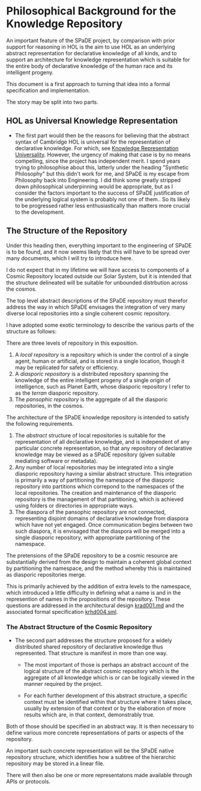 # Philosophical Background for the Knowledge Repository

An important feature of the SPaDE project, by comparison with prior support for reasoning in HOL is the aim to use HOL as an underlying abstract representation for declarative knowledge of all kinds, and to support an architecture for knowledge representation which is suitable for the entire body of declarative knowledge of the human race and its intelligent progeny.

This document is a first approach to turning that idea into a formal specification and implementation.

The story may be split into two parts.

## HOL as Universal Knowledge Representation

* The first part would then be the reasons for believing that the abstract syntax of Cambridge HOL is universal for the representation of declarative knowledge.
For which, see [Knowledge Representation Universality](KRUniversality.md).
However, the urgency of making that case is by no means compelling, since the project has independent merit.
I spend years trying to philosophise about this, latterly under the heading "Synthetic Philosophy" but this didn't work for me, and   SPaDE is my escape from Philosophy back into Engineering.
I did think some greatly stripped down philosophical underpinning would be appropriate, but as I consider the factors important to the success of SPaDE justification of the underlying logical system is probably not one of them..
So its likely to be progressed rather less enthusiastically than matters more crucial to the development.

## The Structure of the Repository

Under this heading then, everything important to the engineering of SPaDE is to be found, and it now seems likely that this will have to be spread over many documents, which I will try to introduce here.

I do not expect that in my lifetime we will have access to components of a Cosmic Repository located outside our Solar System, but it is intended that the structure delineated will be suitable for unbounded distrbution across the cosmos.

The top level abstract descriptions of the SPaDE repository must therefor address the way in which SPaDE envisages the integration of very many diverse local repositories into a single coherent cosmic repository.

I have adopted some exotic terminology to describe the various parts of the structure as follows:

There are three levels of repository in this exposition.

1. A _local repository_ is a repository which is under the control of a single agent, human or artificial, and is stored in a single location, though it may be replicated for safety or efficiency.
2. A _diasporic repository_ is a distributed repository spanning the knowledge of the entire intelligent progeny of a single origin of intelligence, such as Planet Earth, whose diasporic repository I refer to as the _terran_ diasporic repository.
3. The _pansophic repository_ is the aggregate of all the diasporic repositories, in the cosmos.

The architecture of the SPaDE knowledge repository is intended to satisfy the following requirements.

1. The _abstract_ structure of local repositories is suitable for the representation of all declarative knowledge, and is independent of any particular concrete representation, so that any repository of declarative knowledge may be viewed as a SPaDE repository (given suitable mediating software or metadata).
2. Any number of local repositories may be integrated into a single diasporic repository having a similar abstract structure.
This integration is primarily a way of partitioning the namespace of the diasporic repository into partitions which correpond to the namespaces of the local repositories.
The creation and maintenance of the diasporic repository is the management of that partitioning, which is achieved using folders or directories in appropriate ways.
3. The diaspora of the pansophic repository are not connected, representing disjoint domains of declarative knowledge from diaspora which have not yet engaged.
Once communication begins between two such diaspora, it is envisaged that the diaspora will be merged into a single diasporic repository, with appropriate partitioning of the namespace.

The pretensions of the SPaDE repository to be a cosmic resource are substantially derived from the design to maintain a coherent global context by partitioning the namespace, and the method whereby this is maintained as diasporic repositories merge.

This is primarily achieved by the addition of extra levels to the namespace, which introduced a little difficulty in defining what a name is and in the represention of names in the propositions of the repository.
These questions are addressed in the architectural design [krad001.md](krad001.md) and the associated formal specification [krhd004.sml](krhd004.sml).

### The Abstract Structure of the Cosmic Repository

* The second part addresses the structure proposed for a widely distributed shared repository of declarative knowledge thus represented.
That structure is manifest in more than one way.

  * The most important of those is perhaps an abstract account of the logical structure of the abstract cosmic repository which is the aggregate of all knowledge which is or can be logically viewed in the manner required by the project.

  * For each further development of this abstract structure, a specific context must be identified within that structure where it takes place, usually by extension of that context or by the elaboration of more results which are, in that context, demonstrably true.

Both of those should be specified in an abstract way.
It is then necessary to define various more concrete representations of parts or aspects of the repository.

An important such concrete representation will be the SPaDE native repository structure, which identifies how a subtree of the hierarchic repository may be stored in.a linear file.

There will then also be one or more representatons made available through APIs or protocols.

